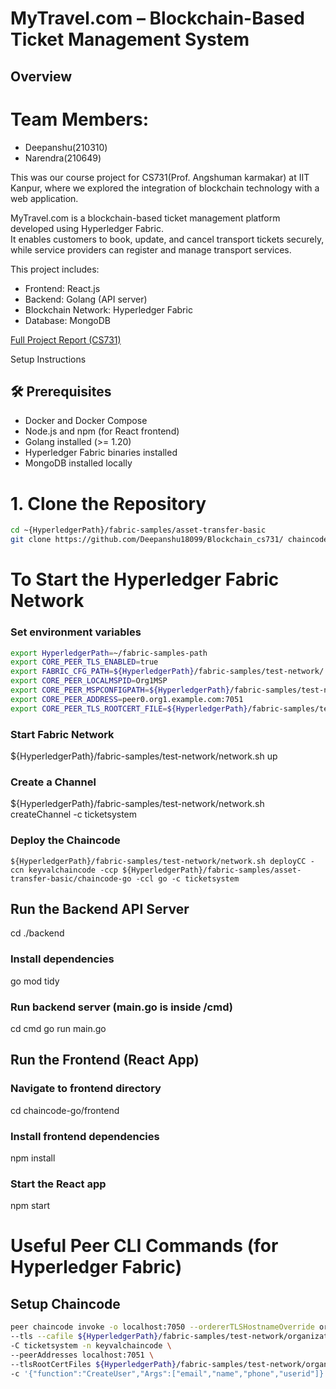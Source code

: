 # MyTravel.com – Blockchain-Based Ticket Management System

## Overview
# Team Members:
- Deepanshu(210310)
- Narendra(210649)

This was our course project for CS731(Prof. Angshuman karmakar) at IIT Kanpur, where we explored the integration of blockchain technology with a web application.

MyTravel.com is a blockchain-based ticket management platform developed using Hyperledger Fabric.  
It enables customers to book, update, and cancel transport tickets securely, while service providers can register and manage transport services.

This project includes:
- Frontend: React.js
- Backend: Golang (API server)
- Blockchain Network: Hyperledger Fabric
- Database: MongoDB

[Full Project Report (CS731)](https://github.com/Deepanshu18099/Blockchain_cs731/)


Setup Instructions

## 🛠 Prerequisites

- Docker and Docker Compose
- Node.js and npm (for React frontend)
- Golang installed (>= 1.20)
- Hyperledger Fabric binaries installed
- MongoDB installed locally



# 1. Clone the Repository

```bash
cd ~{HyperledgerPath}/fabric-samples/asset-transfer-basic
git clone https://github.com/Deepanshu18099/Blockchain_cs731/ chaincode-go
```


# To Start the Hyperledger Fabric Network
### Set environment variables

```bash
export HyperledgerPath=~/fabric-samples-path
export CORE_PEER_TLS_ENABLED=true
export FABRIC_CFG_PATH=${HyperledgerPath}/fabric-samples/test-network/../config
export CORE_PEER_LOCALMSPID=Org1MSP
export CORE_PEER_MSPCONFIGPATH=${HyperledgerPath}/fabric-samples/test-network/organizations/peerOrganizations/org1.example.com/users/Admin@org1.example.com/msp/
export CORE_PEER_ADDRESS=peer0.org1.example.com:7051
export CORE_PEER_TLS_ROOTCERT_FILE=${HyperledgerPath}/fabric-samples/test-network/organizations/peerOrganizations/org1.example.com/peers/peer0.org1.example.com/tls/ca.crt
```

### Start Fabric Network
${HyperledgerPath}/fabric-samples/test-network/network.sh up

### Create a Channel
${HyperledgerPath}/fabric-samples/test-network/network.sh createChannel -c ticketsystem

### Deploy the Chaincode
```
${HyperledgerPath}/fabric-samples/test-network/network.sh deployCC -ccn keyvalchaincode -ccp ${HyperledgerPath}/fabric-samples/asset-transfer-basic/chaincode-go -ccl go -c ticketsystem
```


## Run the Backend API Server
cd ./backend

### Install dependencies
go mod tidy

### Run backend server (main.go is inside /cmd)
cd cmd
go run main.go



## Run the Frontend (React App)
### Navigate to frontend directory
cd chaincode-go/frontend

### Install frontend dependencies
npm install

### Start the React app
npm start



# Useful Peer CLI Commands (for Hyperledger Fabric)

## Setup Chaincode
```bash
peer chaincode invoke -o localhost:7050 --ordererTLSHostnameOverride orderer.example.com \
--tls --cafile ${HyperledgerPath}/fabric-samples/test-network/organizations/ordererOrganizations/example.com/orderers/orderer.example.com/msp/tlscacerts/tlsca.example.com-cert.pem \
-C ticketsystem -n keyvalchaincode \
--peerAddresses localhost:7051 \
--tlsRootCertFiles ${HyperledgerPath}/fabric-samples/test-network/organizations/peerOrganizations/org1.example.com/peers/peer0.org1.example.com/tls/ca.crt \
-c '{"function":"CreateUser","Args":["email","name","phone","userid"]}'
```
